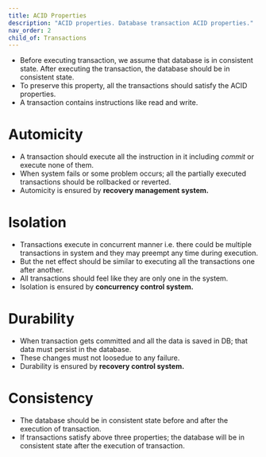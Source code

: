 ```yaml
---
title: ACID Properties
description: "ACID properties. Database transaction ACID properties."
nav_order: 2
child_of: Transactions
---
```


- Before executing transaction, we assume that database is in consistent state. After executing the transaction, the database should be in consistent state.
- To preserve this property, all the transactions should satisfy the ACID properties.
- A transaction contains instructions like read and write.

# Automicity

- A transaction should execute all the instruction in it including *commit* or execute none of them.
- When system fails or some problem occurs; all the partially executed transactions should be rollbacked or reverted.
- Automicity is ensured by **recovery management system.**

# Isolation

- Transactions execute in concurrent manner i.e. there could be multiple transactions in system and they may preempt any time during execution.
- But the net effect should be similar to executing all the transactions one after another.
- All transactions should feel like they are only one in the system.
- Isolation is ensured by **concurrency control system.**

# Durability

- When transaction gets committed and all the data is saved in DB; that data must persist in the database.
- These changes must not loosedue to any failure.
- Durability is ensured by **recovery control system.**

# Consistency

- The database should be in consistent state before and after the execution of transaction.
- If transactions satisfy above three properties; the database will be in consistent state after the execution of transaction.